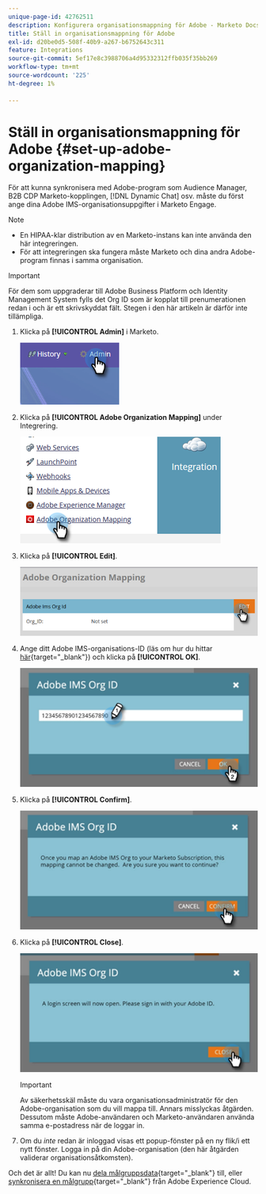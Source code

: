 ```yaml
---
unique-page-id: 42762511
description: Konfigurera organisationsmappning för Adobe - Marketo Docs - produktdokumentation
title: Ställ in organisationsmappning för Adobe
exl-id: d20be0d5-508f-40b9-a267-b6752643c311
feature: Integrations
source-git-commit: 5ef17e8c3988706a4d95332312ffb035f35bb269
workflow-type: tm+mt
source-wordcount: '225'
ht-degree: 1%

---
```


# Ställ in organisationsmappning för Adobe {#set-up-adobe-organization-mapping}

För att kunna synkronisera med Adobe-program som Audience Manager, B2B CDP Marketo-kopplingen, [!DNL Dynamic Chat] osv. måste du först ange dina Adobe IMS-organisationsuppgifter i Marketo Engage.

>[!NOTE]
>
>* En HIPAA-klar distribution av en Marketo-instans kan inte använda den här integreringen.
>* För att integreringen ska fungera måste Marketo och dina andra Adobe-program finnas i samma organisation.

>[!IMPORTANT]
>
>För dem som uppgraderar till Adobe Business Platform och Identity Management System fylls det Org ID som är kopplat till prenumerationen redan i och är ett skrivskyddat fält. Stegen i den här artikeln är därför inte tillämpliga.

1. Klicka på **[!UICONTROL Admin]** i Marketo.

   ![](assets/set-up-adobe-experience-cloud-audience-sharing-1.png)

1. Klicka på **[!UICONTROL Adobe Organization Mapping]** under Integrering.

   ![](assets/set-up-adobe-experience-cloud-audience-sharing-2.png)

1. Klicka på **[!UICONTROL Edit]**.

   ![](assets/set-up-adobe-experience-cloud-audience-sharing-3.png)

1. Ange ditt Adobe IMS-organisations-ID (läs om hur du hittar [här](https://experienceleague.adobe.com/docs/control-panel/using/faq.html?lang=sv-SE){target="_blank"}) och klicka på **[!UICONTROL OK]**.

   ![](assets/set-up-adobe-experience-cloud-audience-sharing-4.png)

1. Klicka på **[!UICONTROL Confirm]**.

   ![](assets/set-up-adobe-experience-cloud-audience-sharing-5.png)

1. Klicka på **[!UICONTROL Close]**.

   ![](assets/set-up-adobe-experience-cloud-audience-sharing-6.png)

   >[!IMPORTANT]
   >
   >Av säkerhetsskäl måste du vara organisationsadministratör för den Adobe-organisation som du vill mappa till. Annars misslyckas åtgärden. Dessutom måste Adobe-användaren och Marketo-användaren använda samma e-postadress när de loggar in.

1. Om du _inte_ redan är inloggad visas ett popup-fönster på en ny flik/i ett nytt fönster. Logga in på din Adobe-organisation (den här åtgärden validerar organisationsåtkomsten).

Och det är allt! Du kan nu [dela målgruppsdata](/help/marketo/product-docs/core-marketo-concepts/smart-lists-and-static-lists/static-lists/send-a-list-to-adobe-experience-cloud.md){target="_blank"} till, eller [synkronisera en målgrupp](/help/marketo/product-docs/adobe-experience-cloud-integrations/sync-an-audience-from-adobe-experience-cloud.md){target="_blank"} från Adobe Experience Cloud.
